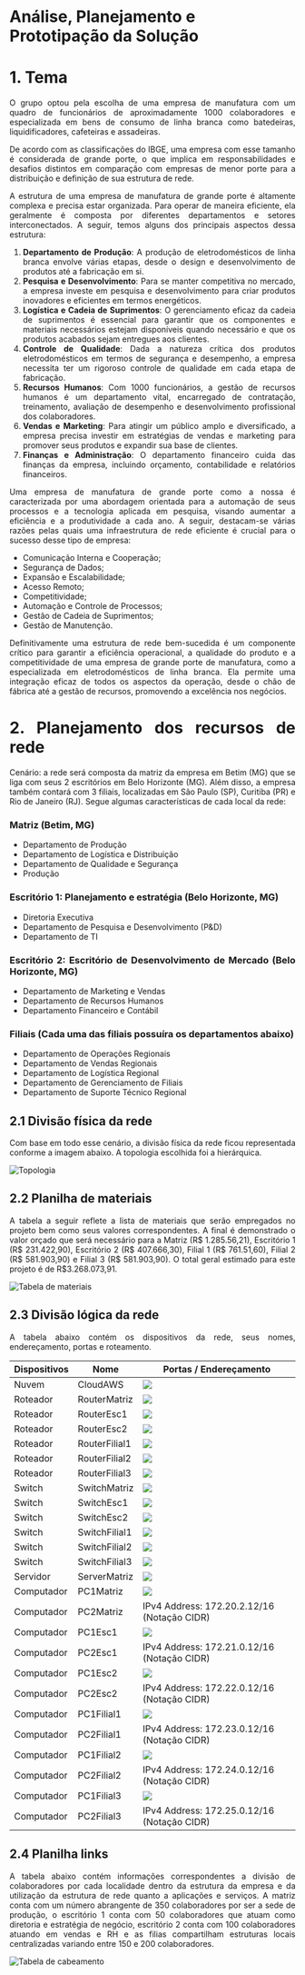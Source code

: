 # Análise, Planejamento e Prototipação da Solução

<div align="justify">

# 1. Tema

O grupo optou pela escolha de uma empresa de manufatura com um quadro de funcionários de aproximadamente 1000 colaboradores e especializada em bens de consumo de linha branca como batedeiras, liquidificadores, cafeteiras e assadeiras.

De acordo com as classificações do IBGE, uma empresa com esse tamanho é considerada de grande porte, o que implica em responsabilidades e desafios distintos em comparação com empresas de menor porte para a distribuição e definição de sua estrutura de rede.

A estrutura de uma empresa de manufatura de grande porte é altamente complexa e precisa estar organizada. Para operar de maneira eficiente, ela geralmente é composta por diferentes departamentos e setores interconectados. A seguir, temos alguns dos principais aspectos dessa estrutura:

1. **Departamento de Produção**: A produção de eletrodomésticos de linha branca envolve várias etapas, desde o design e desenvolvimento de produtos até a fabricação em si.
2. **Pesquisa e Desenvolvimento**: Para se manter competitiva no mercado, a empresa investe em pesquisa e desenvolvimento para criar produtos inovadores e eficientes em termos energéticos.
3. **Logística e Cadeia de Suprimentos**: O gerenciamento eficaz da cadeia de suprimentos é essencial para garantir que os componentes e materiais necessários estejam disponíveis quando necessário e que os produtos acabados sejam entregues aos clientes.
4. **Controle de Qualidade**: Dada a natureza crítica dos produtos eletrodomésticos em termos de segurança e desempenho, a empresa necessita ter um rigoroso controle de qualidade em cada etapa de fabricação. 
5. **Recursos Humanos**: Com 1000 funcionários, a gestão de recursos humanos é um departamento vital, encarregado de contratação, treinamento, avaliação de desempenho e desenvolvimento profissional dos colaboradores.
6. **Vendas e Marketing**: Para atingir um público amplo e diversificado, a empresa precisa investir em estratégias de vendas e marketing para promover seus produtos e expandir sua base de clientes.
7. **Finanças e Administração**: O departamento financeiro cuida das finanças da empresa, incluindo orçamento, contabilidade e relatórios financeiros.

Uma empresa de manufatura de grande porte como a nossa é caracterizada por uma abordagem orientada para a automação de seus processos e a tecnologia aplicada em pesquisa, visando aumentar a eficiência e a produtividade a cada ano.
A seguir, destacam-se várias razões pelas quais uma infraestrutura de rede eficiente é crucial para o sucesso desse tipo de empresa:

- Comunicação Interna e Cooperação;
- Segurança de Dados;
- Expansão e Escalabilidade;
- Acesso Remoto;
- Competitividade;
- Automação e Controle de Processos;
- Gestão de Cadeia de Suprimentos;
- Gestão de Manutenção.

Definitivamente uma estrutura de rede bem-sucedida é um componente crítico para garantir a eficiência operacional, a qualidade do produto e a competitividade de uma empresa de grande porte de manufatura, como a especializada em eletrodomésticos de linha branca. Ela permite uma integração eficaz de todos os aspectos da operação, desde o chão de fábrica até a gestão de recursos, promovendo a excelência nos negócios.

# 2. Planejamento dos recursos de rede

Cenário: a rede será composta da matriz da empresa em Betim (MG) que se liga com seus 2 escritórios em Belo Horizonte (MG). Além disso, a empresa também contará com 3 filiais, localizadas em São Paulo (SP), Curitiba (PR) e Rio de Janeiro (RJ). Segue algumas características de cada local da rede:

### Matriz (Betim, MG)
- Departamento de Produção
- Departamento de Logística e Distribuição
- Departamento de Qualidade e Segurança
- Produção

### Escritório 1: Planejamento e estratégia (Belo Horizonte, MG)
- Diretoria Executiva
- Departamento de Pesquisa e Desenvolvimento (P&D)
- Departamento de TI

### Escritório 2: Escritório de Desenvolvimento de Mercado (Belo Horizonte, MG)
- Departamento de Marketing e Vendas
- Departamento de Recursos Humanos
- Departamento Financeiro e Contábil

### Filiais (Cada uma das filiais possuíra os departamentos abaixo)
- Departamento de Operações Regionais
- Departamento de Vendas Regionais
- Departamento de Logística Regional
- Departamento de Gerenciamento de Filiais
- Departamento de Suporte Técnico Regional

## 2.1 Divisão física da rede

Com base em todo esse cenário, a divisão física da rede ficou representada conforme a imagem abaixo. A topologia escolhida foi a hierárquica.

![Topologia](imgs/topologia.png)

## 2.2 Planilha de materiais

A tabela a seguir reflete a lista de materiais que serão empregados no projeto bem como seus valores correspondentes. A final é demonstrado o valor orçado que será necessário para a Matriz (R$ 1.285.56,21), Escritório 1 (R$ 231.422,90), Escritório 2 (R$ 407.666,30), Filial 1 (R$ 761.51,60), Filial 2 (R$ 581.903,90) e Filial 3 (R$ 581.903,90). O total geral estimado para este projeto é de R$3.268.073,91.

![Tabela de materiais](imgs/materiais.png)

## 2.3 Divisão lógica da rede

A tabela abaixo contém os dispositivos da rede, seus nomes, endereçamento, portas e roteamento.

Dispositivos | Nome | Portas / Endereçamento
--------|-----------|-------------------------
Nuvem | CloudAWS | ![](imgs/enderecamento_1.png) |
Roteador | RouterMatriz | ![](imgs/enderecamento_2.png) |
Roteador | RouterEsc1 | ![](imgs/enderecamento_3.png) |
Roteador | RouterEsc2 | ![](imgs/enderecamento_4.png) |
Roteador | RouterFilial1 | ![](imgs/enderecamento_5.png) |
Roteador | RouterFilial2 | ![](imgs/enderecamento_6.png) |
Roteador | RouterFilial3 | ![](imgs/enderecamento_7.png) |
Switch | SwitchMatriz | ![](imgs/enderecamento_8.png) |
Switch | SwitchEsc1 | ![](imgs/enderecamento_9.png) |
Switch | SwitchEsc2 | ![](imgs/enderecamento_10.png) |
Switch | SwitchFilial1 | ![](imgs/enderecamento_11.png) |
Switch | SwitchFilial2 | ![](imgs/enderecamento_12.png) |
Switch | SwitchFilial3 | ![](imgs/enderecamento_13.png) |
Servidor | ServerMatriz | ![](imgs/enderecamento_14.png) |
Computador | PC1Matriz | ![](imgs/enderecamento_15.png) |
Computador | PC2Matriz | IPv4 Address: 172.20.2.12/16 (Notação CIDR) |
Computador | PC1Esc1 | ![](imgs/enderecamento_16.png) |
Computador | PC2Esc1 | IPv4 Address: 172.21.0.12/16 (Notação CIDR) |
Computador | PC1Esc2 | ![](imgs/enderecamento_17.png) |
Computador | PC2Esc2 | IPv4 Address: 172.22.0.12/16 (Notação CIDR) |
Computador | PC1Filial1 | ![](imgs/enderecamento_18.png) |
Computador | PC2Filial1 | IPv4 Address: 172.23.0.12/16 (Notação CIDR) |
Computador | PC1Filial2 | ![](imgs/enderecamento_19.png) |
Computador | PC2Filial2 | IPv4 Address: 172.24.0.12/16 (Notação CIDR) |
Computador | PC1Filial3 | ![](imgs/enderecamento_20.png) |
Computador | PC2Filial3 | IPv4 Address: 172.25.0.12/16 (Notação CIDR) |

## 2.4 Planilha links

A tabela abaixo contém informações correspondentes a divisão de colaboradores por cada localidade dentro da estrutura da empresa e da utilização da estrutura de rede quanto a aplicações e serviços. A matriz conta com um número abrangente de 350 colaboradores por ser a sede de produção, o escritório 1 conta com 50 colaboradores que atuam como diretoria e estratégia de negócio, escritório 2 conta com 100 colaboradores atuando em vendas e RH e as filias compartilham estruturas locais centralizadas variando entre 150 e 200 colaboradores.

![Tabela de cabeamento](imgs/cabeamento.png)

</div>
